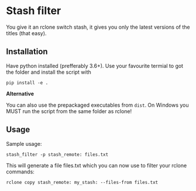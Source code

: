 # Stash filter

You give it an rclone switch stash, it gives you only the latest versions of the titles (that easy). 

## Installation
Have python installed (prefferably 3.6+). Use your favourite termial to got the folder and install the script with 

```
pip install -e .
```

**Alternative**

You can also use the prepackaged executables from `dist`. On Windows you MUST run the script from the same folder as rclone!

## Usage
Sample usage:

```
stash_filter -p stash_remote: files.txt
```

This will generate a file files.txt which you can now use to filter your rclone commands:

```
rclone copy stash_remote: my_stash: --files-from files.txt
```